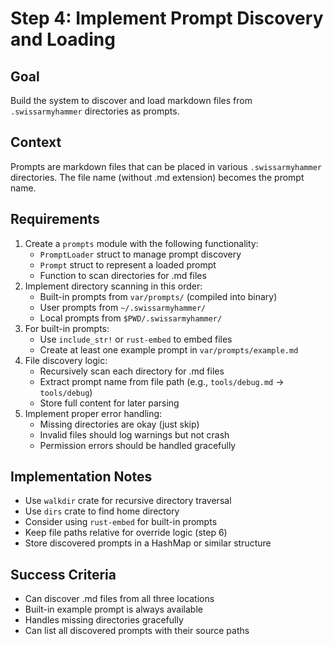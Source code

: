 # Step 4: Implement Prompt Discovery and Loading

## Goal
Build the system to discover and load markdown files from `.swissarmyhammer` directories as prompts.

## Context
Prompts are markdown files that can be placed in various `.swissarmyhammer` directories. The file name (without .md extension) becomes the prompt name.

## Requirements
1. Create a `prompts` module with the following functionality:
   - `PromptLoader` struct to manage prompt discovery
   - `Prompt` struct to represent a loaded prompt
   - Function to scan directories for .md files
2. Implement directory scanning in this order:
   - Built-in prompts from `var/prompts/` (compiled into binary)
   - User prompts from `~/.swissarmyhammer/`
   - Local prompts from `$PWD/.swissarmyhammer/`
3. For built-in prompts:
   - Use `include_str!` or `rust-embed` to embed files
   - Create at least one example prompt in `var/prompts/example.md`
4. File discovery logic:
   - Recursively scan each directory for .md files
   - Extract prompt name from file path (e.g., `tools/debug.md` → `tools/debug`)
   - Store full content for later parsing
5. Implement proper error handling:
   - Missing directories are okay (just skip)
   - Invalid files should log warnings but not crash
   - Permission errors should be handled gracefully

## Implementation Notes
- Use `walkdir` crate for recursive directory traversal
- Use `dirs` crate to find home directory
- Consider using `rust-embed` for built-in prompts
- Keep file paths relative for override logic (step 6)
- Store discovered prompts in a HashMap or similar structure

## Success Criteria
- Can discover .md files from all three locations
- Built-in example prompt is always available
- Handles missing directories gracefully
- Can list all discovered prompts with their source paths